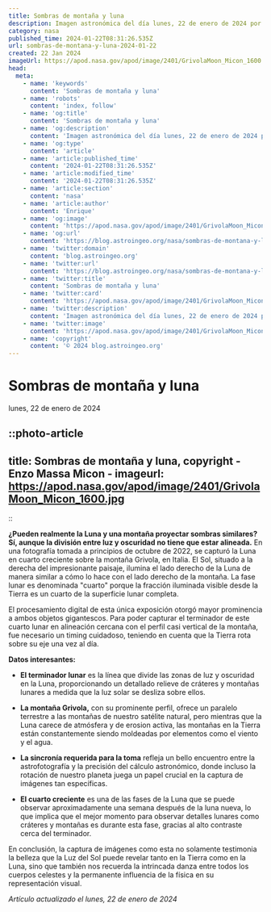 ```yaml
---
title: Sombras de montaña y luna
description: Imagen astronómica del día lunes, 22 de enero de 2024 por la NASA; Sombras de montaña y luna
category: nasa
published_time: 2024-01-22T08:31:26.535Z
url: sombras-de-montana-y-luna-2024-01-22
created: 22 Jan 2024
imageUrl: https://apod.nasa.gov/apod/image/2401/GrivolaMoon_Micon_1600.jpg
head:
  meta:
    - name: 'keywords'
      content: 'Sombras de montaña y luna'
    - name: 'robots'
      content: 'index, follow'
    - name: 'og:title'
      content: 'Sombras de montaña y luna'
    - name: 'og:description'
      content: 'Imagen astronómica del día lunes, 22 de enero de 2024 por la NASA; Sombras de montaña y luna'
    - name: 'og:type'
      content: 'article'
    - name: 'article:published_time'
      content: '2024-01-22T08:31:26.535Z'
    - name: 'article:modified_time'
      content: '2024-01-22T08:31:26.535Z'
    - name: 'article:section'
      content: 'nasa'
    - name: 'article:author'
      content: 'Enrique'
    - name: 'og:image'
      content: 'https://apod.nasa.gov/apod/image/2401/GrivolaMoon_Micon_1600.jpg'
    - name: 'og:url'
      content: 'https://blog.astroingeo.org/nasa/sombras-de-montana-y-luna-2024-01-22'
    - name: 'twitter:domain'
      content: 'blog.astroingeo.org'
    - name: 'twitter:url'
      content: 'https://blog.astroingeo.org/nasa/sombras-de-montana-y-luna-2024-01-22'
    - name: 'twitter:title'
      content: 'Sombras de montaña y luna'
    - name: 'twitter:card'
      content: 'https://apod.nasa.gov/apod/image/2401/GrivolaMoon_Micon_1600.jpg'
    - name: 'twitter:description'
      content: 'Imagen astronómica del día lunes, 22 de enero de 2024 por la NASA; Sombras de montaña y luna'
    - name: 'twitter:image'
      content: 'https://apod.nasa.gov/apod/image/2401/GrivolaMoon_Micon_1600.jpg'
    - name: 'copyright'
      content: '© 2024 blog.astroingeo.org'
---
```

# Sombras de montaña y luna
lunes, 22 de enero de 2024


::photo-article
---
title: Sombras de montaña y luna, copyright - Enzo Massa Micon -
imageurl: https://apod.nasa.gov/apod/image/2401/GrivolaMoon_Micon_1600.jpg
---
::



**¿Pueden realmente la Luna y una montaña proyectar sombras similares? Sí, aunque la división entre luz y oscuridad no tiene que estar alineada.** En una fotografía tomada a principios de octubre de 2022, se capturó la Luna en cuarto creciente sobre la montaña Grivola, en Italia. El Sol, situado a la derecha del impresionante paisaje, ilumina el lado derecho de la Luna de manera similar a cómo lo hace con el lado derecho de la montaña. La fase lunar es denominada "cuarto" porque la fracción iluminada visible desde la Tierra es un cuarto de la superficie lunar completa.

El procesamiento digital de esta única exposición otorgó mayor prominencia a ambos objetos gigantescos. Para poder capturar el terminador de este cuarto lunar en alineación cercana con el perfil casi vertical de la montaña, fue necesario un timing cuidadoso, teniendo en cuenta que la Tierra rota sobre su eje una vez al día.

**Datos interesantes:**

- **El terminador lunar** es la línea que divide las zonas de luz y oscuridad en la Luna, proporcionando un detallado relieve de cráteres y montañas lunares a medida que la luz solar se desliza sobre ellos.
  
- **La montaña Grivola,** con su prominente perfil, ofrece un paralelo terrestre a las montañas de nuestro satélite natural, pero mientras que la Luna carece de atmósfera y de erosion activa, las montañas en la Tierra están constantemente siendo moldeadas por elementos como el viento y el agua.
  
- **La sincronía requerida para la toma** refleja un bello encuentro entre la astrofotografía y la precisión del cálculo astronómico, donde incluso la rotación de nuestro planeta juega un papel crucial en la captura de imágenes tan específicas.
  
- **El cuarto creciente** es una de las fases de la Luna que se puede observar aproximadamente una semana después de la luna nueva, lo que implica que el mejor momento para observar detalles lunares como cráteres y montañas es durante esta fase, gracias al alto contraste cerca del terminador.

En conclusión, la captura de imágenes como esta no solamente testimonia la belleza que la Luz del Sol puede revelar tanto en la Tierra como en la Luna, sino que también nos recuerda la intrincada danza entre todos los cuerpos celestes y la permanente influencia de la física en su representación visual.

_Artículo actualizado el lunes, 22 de enero de 2024_